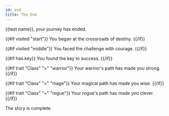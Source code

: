 ```yaml
---
id: end
title: The End
---
```


{{text name}}, your journey has ended.

{{#if visited "start"}}
You began at the crossroads of destiny.
{{/if}}

{{#if visited "middle"}}
You faced the challenge with courage.
{{/if}}

{{#if has.key}}
You found the key to success.
{{/if}}

{{#if trait "Class" "=" "warrior"}}
Your warrior's path has made you strong.
{{/if}}

{{#if trait "Class" "=" "mage"}}
Your magical path has made you wise.
{{/if}}

{{#if trait "Class" "=" "rogue"}}
Your rogue's path has made you clever.
{{/if}}

The story is complete.
